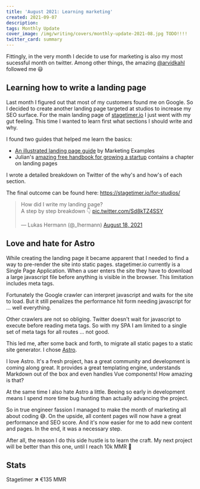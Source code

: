 ```yaml
---
title: 'August 2021: Learning marketing'
created: 2021-09-07
description: 
tags: Monthly Update
cover_image: /img/writing/covers/monthly-update-2021-08.jpg TODO!!!!
twitter_card: summary
---
```


Fittingly, in the very month I decide to use for marketing is also my most sucessful month on twitter. Among other things, the amazing [@arvidkahl](https://twitter.com/arvidkahl) followed me 😃

## Learning how to write a landing page

Last month I figured out that most of my customers found me on Google. So I decided to create another landing page targeted at studios to increase my SEO surface. For the main landing page of [stagetimer.io](https://stagetimer.io) I just went with my gut feeling. This time I wanted to learn first what sections I should write and why.

I found two guides that helped me learn the basics:
- [An illustrated landing page guide](https://marketingexamples.com/conversion/landing-page-guide) by Marketing Examples
- Julian's [amazing free handbook for growing a startup](https://www.julian.com/guide/growth/landing-pages) contains a chapter on landing pages

I wrote a detailed breakdown on Twitter of the why's and how's of each section.

The final outcome can be found here: https://stagetimer.io/for-studios/

<blockquote class="twitter-tweet" data-theme="light" data-chrome="noheader"><p lang="en" dir="ltr">How did I write my landing page?<br>A step by step breakdown 👇 <a href="https://t.co/Sd8kTZ4SSY">pic.twitter.com/Sd8kTZ4SSY</a></p>&mdash; Lukas Hermann (@_lhermann) <a href="https://twitter.com/_lhermann/status/1428025421199720455?ref_src=twsrc%5Etfw">August 18, 2021</a></blockquote>

## Love and hate for Astro

While creating the landing page it became apparent that I needed to find a way to pre-render the site into static pages. stagetimer.io currently is a Single Page Application. When a user enters the site they have to download a large javascript file before anything is visible in the browser. This limitation includes meta tags.

Fortunately the Google crawler can interpret javascript and waits for the site to load. But it still penalizes the performance hit form needing javascript for ... well everything.

Other crawlers are not so obliging. Twitter doesn't wait for javascript to execute before reading meta tags. So with my SPA I am limited to a single set of meta tags for all routes ... not good.

This led me, after some back and forth, to migrate all static pages to a static site generator. I chose [Astro](https://astro.build/).

I love Astro. It's a fresh project, has a great community and development is coming along great. It provides a great templating engine, understands Markdown out of the box and even handles Vue components! How amazing is that?

At the same time I also hate Astro a little. Beeing so early in development means I spend more time bug hunting than actually advancing the project.

So in true engineer fassion I managed to make the month of marketing all about coding 😅. On the upside, all content pages will now have a great performance and SEO score. And it's now easier for me to add new content and pages. In the end, it was a necessary step.

After all, the reason I do this side hustle is to learn the craft. My next project will be better than this one, until I reach 10k MMR 🥳

## Stats

Stagetimer <strong class="text-green-600">↗</strong> €135 MMR

